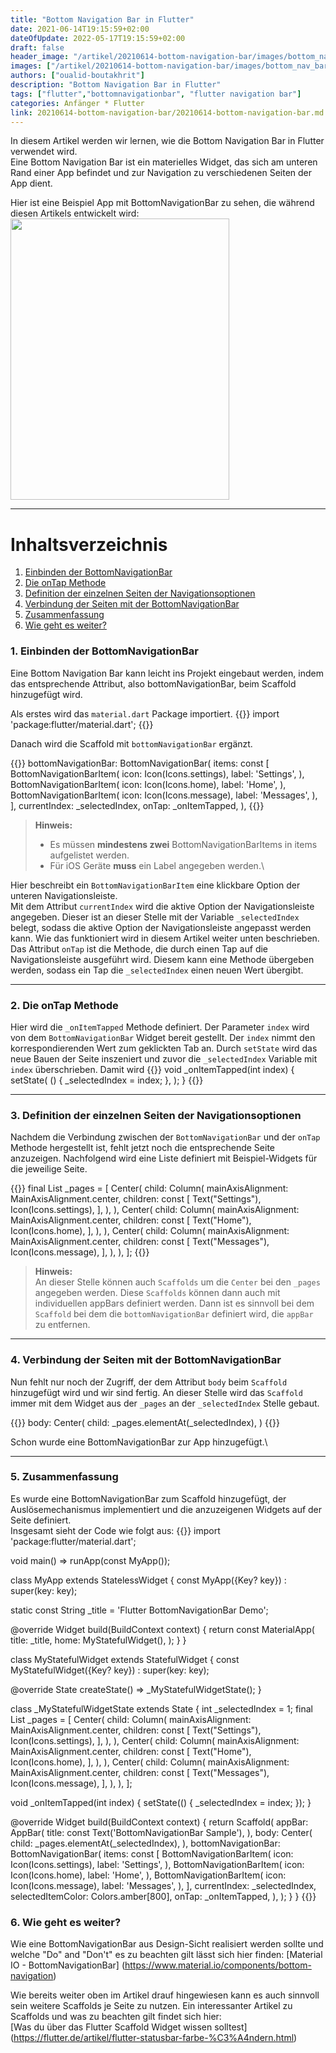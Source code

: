 ```yaml
---
title: "Bottom Navigation Bar in Flutter"
date: 2021-06-14T19:15:59+02:00
dateOfUpdate: 2022-05-17T19:15:59+02:00
draft: false
header_image: "/artikel/20210614-bottom-navigation-bar/images/bottom_nav_bar.png"
images: ["/artikel/20210614-bottom-navigation-bar/images/bottom_nav_bar.png"]
authors: ["oualid-boutakhrit"]
description: "Bottom Navigation Bar in Flutter"
tags: ["flutter","bottomnavigationbar", "flutter navigation bar"]
categories: Anfänger * Flutter
link: 20210614-bottom-navigation-bar/20210614-bottom-navigation-bar.md
---
```


In diesem Artikel werden wir lernen, wie die Bottom Navigation Bar in Flutter verwendet wird.\
Eine Bottom Navigation Bar ist ein materielles Widget, das sich am unteren Rand einer App befindet 
und zur Navigation zu verschiedenen Seiten der App dient.

Hier ist eine Beispiel App mit BottomNavigationBar zu sehen, die während diesen Artikels entwickelt 
wird:\
<img width="350" height="450" src="/artikel/20210614-bottom-navigation-bar/images/bottom_nav_bar_gif.gif">


---

# Inhaltsverzeichnis
1. [Einbinden der BottomNavigationBar](#first)
2. [Die onTap Methode](#second)
3. [Definition der einzelnen Seiten der Navigationsoptionen](#third)
4. [Verbindung der Seiten mit der BottomNavigationBar](#fourth)
5. [Zusammenfassung](#fifth)
5. [Wie geht es weiter?](#sixth)

### 1. Einbinden der BottomNavigationBar <a name="first"></a>
Eine Bottom Navigation Bar kann leicht ins Projekt eingebaut werden, indem das entsprechende 
Attribut, also bottomNavigationBar, beim Scaffold hinzugefügt wird.

Als erstes wird das `material.dart` Package importiert.
{{<highlight dart>}}
import 'package:flutter/material.dart';
{{</highlight>}}

Danach wird die Scaffold mit `bottomNavigationBar` ergänzt.

{{<highlight dart>}}
bottomNavigationBar: BottomNavigationBar(
items: const <BottomNavigationBarItem>[
    BottomNavigationBarItem(
        icon: Icon(Icons.settings),
        label: 'Settings',
    ),
    BottomNavigationBarItem(
        icon: Icon(Icons.home),
        label: 'Home',
    ),
    BottomNavigationBarItem(
        icon: Icon(Icons.message),
        label: 'Messages',
    ),
],
currentIndex: _selectedIndex,
onTap: _onItemTapped,
),
{{</highlight>}}

> **Hinweis:**
>
> * Es müssen __mindestens zwei__ BottomNavigationBarItems in items aufgelistet werden.
> * Für iOS Geräte __muss__ ein Label angegeben werden.\

Hier beschreibt ein `BottomNavigationBarItem` eine klickbare Option der unteren Navigationsleiste.\
Mit dem Attribut `currentIndex` wird die aktive Option der Navigationsleiste angegeben. Dieser ist 
an dieser Stelle mit der Variable `_selectedIndex` belegt, sodass die aktive Option der 
Navigationsleiste angepasst werden kann. Wie das funktioniert wird in diesem Artikel weiter unten
beschrieben. Das Attribut `onTap` ist die Methode, die durch einen Tap auf die Navigationsleiste ausgeführt wird.
Diesem kann eine Methode übergeben werden, sodass ein Tap die `_selectedIndex` einen neuen Wert 
übergibt.

___

### 2. Die onTap Methode <a name="second"></a>

Hier wird die `_onItemTapped` Methode definiert. Der Parameter `index` wird von dem 
`BottomNavigationBar` Widget bereit gestellt. Der `index` nimmt den korrespondierenden Wert zum
geklickten Tab an. Durch `setState` wird das neue Bauen der Seite inszeniert und zuvor die 
`_selectedIndex` Variable mit `index` überschrieben. Damit wird
{{<highlight dart>}}
void _onItemTapped(int index) {
    setState(
        () {
            _selectedIndex = index;
        },
    );
}
{{</highlight>}}

---

### 3. Definition der einzelnen Seiten der Navigationsoptionen <a name="third"></a>

Nachdem die Verbindung zwischen der `BottomNavigationBar` und der `onTap` Methode hergestellt ist, 
fehlt jetzt noch die entsprechende Seite anzuzeigen. Nachfolgend wird eine Liste definiert mit 
Beispiel-Widgets für die jeweilige Seite.

{{<highlight dart>}}
final List<Widget> _pages = <Widget>[
    Center(
        child: Column(
        mainAxisAlignment: MainAxisAlignment.center,
        children: const [
                Text("Settings"),
                Icon(Icons.settings),
            ],
        ),
    ),
    Center(
        child: Column(
            mainAxisAlignment: MainAxisAlignment.center,
            children: const [
                Text("Home"),
                Icon(Icons.home),
            ],
        ),
    ),
Center(
    child: Column(
        mainAxisAlignment: MainAxisAlignment.center,
        children: const [
                Text("Messages"),
                Icon(Icons.message),
            ],
        ),
    ),
];
{{</highlight>}}

> **Hinweis:**\
> An dieser Stelle können auch `Scaffolds` um die `Center` bei den 
> `_pages` angegeben werden. Diese `Scaffolds` können dann auch mit individuellen appBars definiert
> werden. Dann ist es sinnvoll bei dem `Scaffold` bei dem die `bottomNavigationBar` definiert wird, 
> die `appBar` zu entfernen.

---

### 4. Verbindung der Seiten mit der BottomNavigationBar <a name="fourth"></a>
Nun fehlt nur noch der Zugriff, der dem Attribut `body` beim `Scaffold` hinzugefügt wird und wir 
sind fertig. An dieser Stelle wird das `Scaffold` immer mit dem Widget aus der `_pages` an der 
`_selectedIndex` Stelle gebaut.

{{<highlight dart>}}
body: Center(
    child: _pages.elementAt(_selectedIndex),
)
{{</highlight>}}

Schon wurde eine BottomNavigationBar zur App hinzugefügt.\

---

### 5. Zusammenfassung <a name="fifth"></a>
Es wurde eine BottomNavigationBar zum Scaffold hinzugefügt, der Auslösemechanismus implementiert und
die anzuzeigenen Widgets auf der Seite definiert.\
Insgesamt sieht der Code wie folgt aus:
{{<highlight dart>}}
import 'package:flutter/material.dart';

void main() => runApp(const MyApp());

class MyApp extends StatelessWidget {
  const MyApp({Key? key}) : super(key: key);

  static const String _title = 'Flutter BottomNavigationBar Demo';

  @override
  Widget build(BuildContext context) {
    return const MaterialApp(
      title: _title,
      home: MyStatefulWidget(),
    );
  }
}

class MyStatefulWidget extends StatefulWidget {
  const MyStatefulWidget({Key? key}) : super(key: key);

  @override
  State<MyStatefulWidget> createState() => _MyStatefulWidgetState();
}

class _MyStatefulWidgetState extends State<MyStatefulWidget> {
  int _selectedIndex = 1;
  final List<Widget> _pages = <Widget>[
    Center(
      child: Column(
        mainAxisAlignment: MainAxisAlignment.center,
        children: const [
          Text("Settings"),
          Icon(Icons.settings),
        ],
      ),
    ),
    Center(
      child: Column(
        mainAxisAlignment: MainAxisAlignment.center,
        children: const [
          Text("Home"),
          Icon(Icons.home),
        ],
      ),
    ),
    Center(
      child: Column(
        mainAxisAlignment: MainAxisAlignment.center,
        children: const [
          Text("Messages"),
          Icon(Icons.message),
        ],
      ),
    ),
  ];

  void _onItemTapped(int index) {
    setState(() {
      _selectedIndex = index;
    });
  }

  @override
  Widget build(BuildContext context) {
    return Scaffold(
      appBar: AppBar(
        title: const Text('BottomNavigationBar Sample'),
      ),
      body: Center(
        child: _pages.elementAt(_selectedIndex),
      ),
      bottomNavigationBar: BottomNavigationBar(
        items: const <BottomNavigationBarItem>[
          BottomNavigationBarItem(
            icon: Icon(Icons.settings),
            label: 'Settings',
          ),
          BottomNavigationBarItem(
            icon: Icon(Icons.home),
            label: 'Home',
          ),
          BottomNavigationBarItem(
            icon: Icon(Icons.message),
            label: 'Messages',
          ),
        ],
        currentIndex: _selectedIndex,
        selectedItemColor: Colors.amber[800],
        onTap: _onItemTapped,
      ),
    );
  }
}
{{</highlight>}}

### 6. Wie geht es weiter? <a name="sixth"/>

Wie eine BottomNavigationBar aus Design-Sicht realisiert werden sollte und welche "Do" and "Don't"
es zu beachten gilt lässt sich hier finden:
[Material IO - BottomNavigationBar]
(https://www.material.io/components/bottom-navigation)


Wie bereits weiter oben im Artikel drauf hingewiesen kann es auch sinnvoll sein weitere Scaffolds je
Seite zu nutzen. Ein interessanter Artikel zu Scaffolds und was zu beachten gilt findet sich hier:
<br> 
[Was du über das Flutter Scaffold Widget wissen solltest]
(https://flutter.de/artikel/flutter-statusbar-farbe-%C3%A4ndern.html)
